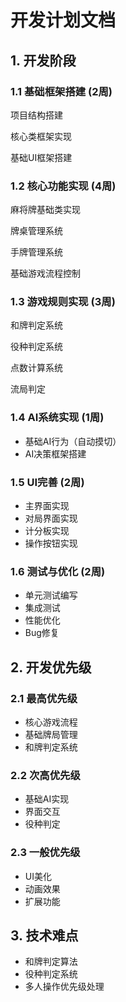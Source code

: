 # 开发计划文档

## 1. 开发阶段

### 1.1 基础框架搭建 (2周)

 项目结构搭建

核心类框架实现

基础UI框架搭建

### 1.2 核心功能实现 (4周)

 麻将牌基础类实现

牌桌管理系统

手牌管理系统

基础游戏流程控制

### 1.3 游戏规则实现 (3周)

和牌判定系统

役种判定系统

点数计算系统

流局判定

### 1.4 AI系统实现 (1周)

* 基础AI行为（自动摸切）
* AI决策框架搭建

### 1.5 UI完善 (2周)

* 主界面实现
* 对局界面实现
* 计分板实现
* 操作按钮实现

### 1.6 测试与优化 (2周)

* 单元测试编写
* 集成测试
* 性能优化
* Bug修复

## 2. 开发优先级

### 2.1 最高优先级

* 核心游戏流程
* 基础牌局管理
* 和牌判定系统

### 2.2 次高优先级

* 基础AI实现
* 界面交互
* 役种判定

### 2.3 一般优先级

* UI美化
* 动画效果
* 扩展功能

## 3. 技术难点

* 和牌判定算法
* 役种判定系统
* 多人操作优先级处理
